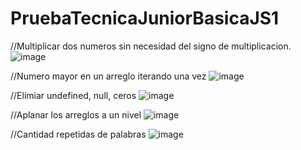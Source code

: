 # PruebaTecnicaJuniorBasicaJS1
//Multiplicar dos numeros sin necesidad del signo de multiplicacion. 
![image](https://user-images.githubusercontent.com/19364556/199054877-9c1e0aac-ad86-4383-af85-70bea3a98bf1.png)

//Numero mayor en un arreglo iterando una vez
![image](https://user-images.githubusercontent.com/19364556/199055050-9dad6f57-3929-40a5-a92c-38785f1181bb.png)

//Elimiar undefined, null, ceros
![image](https://user-images.githubusercontent.com/19364556/199055178-e758a792-f2bd-444a-a4dc-803c4fdc7fdd.png)

//Aplanar los arreglos a un nivel
![image](https://user-images.githubusercontent.com/19364556/199055372-ee038538-5a39-4367-8ccb-f3e8f37a8689.png)

//Cantidad repetidas de palabras
![image](https://user-images.githubusercontent.com/19364556/199055500-a2916c91-3c36-4496-bc5e-bbf2d730b6ae.png)


